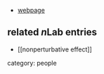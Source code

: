 
* [webpage](https://physics.stanford.edu/people/faculty/stephen-shenker)

## related $n$Lab entries

* [[nonperturbative effect]]

category: people